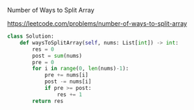  Number of Ways to Split Array

https://leetcode.com/problems/number-of-ways-to-split-array

```python
class Solution:
    def waysToSplitArray(self, nums: List[int]) -> int:
        res = 0
        post = sum(nums)
        pre = 0
        for i in range(0, len(nums)-1):
            pre += nums[i] 
            post -= nums[i]
            if pre >= post:
                res += 1
        return res
        
```